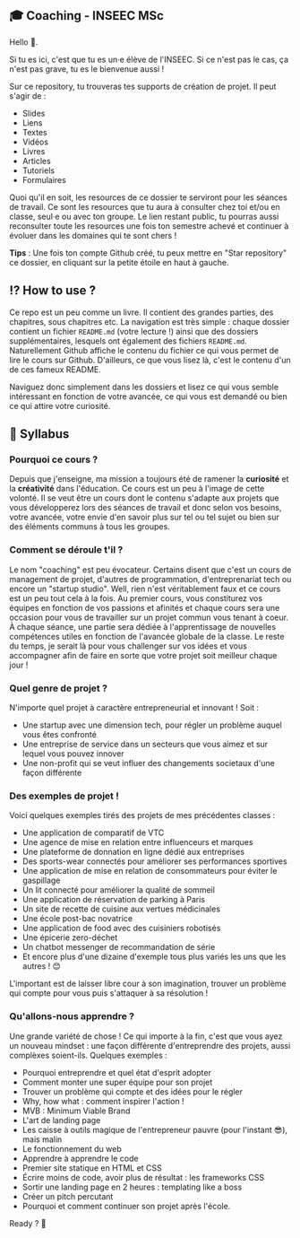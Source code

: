 🎓 Coaching - INSEEC MSc
---------------------

Hello 👋. 

Si tu es ici, c'est que tu es un·e élève de l'INSEEC. Si ce n'est pas le cas, ça n'est pas grave, tu es le bienvenue aussi ! 

Sur ce repository, tu trouveras tes supports de création de projet. Il peut s'agir de :

- Slides
- Liens
- Textes
- Vidéos
- Livres
- Articles
- Tutoriels
- Formulaires

Quoi qu'il en soit, les resources de ce dossier te serviront pour les séances de travail. Ce sont les resources que tu aura à consulter chez toi et/ou en classe, seul·e ou avec ton groupe. Le lien restant public, tu pourras aussi reconsulter toute les resources une fois ton semestre achevé et continuer à évoluer dans les domaines qui te sont chers ! 

**Tips** : Une fois ton compte Github créé, tu peux mettre en "Star repository" ce dossier, en cliquant sur la petite étoile en haut à gauche. 

## ⁉️ How to use ? 

Ce repo est un peu comme un livre. Il contient des grandes parties, des chapitres, sous chapitres etc. 
La navigation est très simple : chaque dossier contient un fichier `README.md` (votre lecture !) ainsi que des dossiers supplémentaires, lesquels ont également des fichiers `README.md`. Naturellement Github affiche le contenu du fichier ce qui vous permet de lire le cours sur Github. D'ailleurs, ce que vous lisez là, c'est le contenu d'un de ces fameux README. 

Naviguez donc simplement dans les dossiers et lisez ce qui vous semble intéressant en fonction de votre avancée, ce qui vous est demandé ou bien ce qui attire votre curiosité. 

## 📜 Syllabus

### Pourquoi ce cours ?

Depuis que j'enseigne, ma mission a toujours été de ramener la **curiosité** et la **créativité** dans l'éducation. Ce cours est un peu à l'image de cette volonté. Il se veut être un cours dont le contenu s'adapte aux projets que vous développerez lors des séances de travail et donc selon vos besoins, votre avancée, votre envie d'en savoir plus sur tel ou tel sujet ou bien sur des éléments communs à tous les groupes. 

### Comment se déroule t'il ?

Le nom "coaching" est peu évocateur. Certains disent que c'est un cours de management de projet, d'autres de programmation, d'entreprenariat tech ou encore un "startup studio". Well, rien n'est véritablement faux et ce cours est un peu tout cela à la fois.
Au premier cours, vous constiturez vos équipes en fonction de vos passions et afinités et chaque cours sera une occasion pour vous de travailler sur un projet commun vous tenant à coeur. À chaque séance, une partie sera dédiée à l'apprentissage de nouvelles compétences utiles en fonction de l'avancée globale de la classe. Le reste du temps, je serait là pour vous challenger sur vos idées et vous accompagner afin de faire en sorte que votre projet soit meilleur chaque jour !

### Quel genre de projet ?

N'importe quel projet à caractère entrepreneurial et innovant ! Soit : 

- Une startup avec une dimension tech, pour régler un problème auquel vous êtes confronté
- Une entreprise de service dans un secteurs que vous aimez et sur lequel vous pouvez innover
- Une non-profit qui se veut influer des changements societaux d'une façon différente

### Des exemples de projet !

Voici quelques exemples tirés des projets de mes précédentes classes :

- Une application de comparatif de VTC
- Une agence de mise en relation entre influenceurs et marques
- Une plateforme de donnation en ligne dédié aux entreprises
- Des sports-wear connectés pour améliorer ses performances sportives
- Une application de mise en relation de consommateurs pour éviter le gaspillage
- Un lit connecté pour améliorer la qualité de sommeil
- Une application de réservation de parking à Paris
- Un site de recette de cuisine aux vertues médicinales
- Une école post-bac novatrice
- Une application de food avec des cuisiniers robotisés
- Une épicerie zero-déchet
- Un chatbot messenger de recommandation de série
- Et encore plus d'une dizaine d'exemple tous plus variés les uns que les autres ! 😊 

L'important est de laisser libre cour à son imagination, trouver un problème qui compte pour vous puis s'attaquer à sa résolution !

### Qu'allons-nous apprendre ?

Une grande variété de chose ! Ce qui importe à la fin, c'est que vous ayez un nouveau mindset : une façon différente d'entreprendre des projets, aussi complèxes soient-ils. Quelques exemples :

- Pourquoi entreprendre et quel état d'esprit adopter
- Comment monter une super équipe pour son projet
- Trouver un problème qui compte et des idées pour le régler
- Why, how what : comment inspirer l'action !
- MVB : Minimum Viable Brand
- L'art de landing page
- Les caisse à outils magique de l'entrepreneur pauvre (pour l'instant 😎), mais malin
- Le fonctionnement du web
- Apprendre à apprendre le code
- Premier site statique en HTML et CSS
- Écrire moins de code, avoir plus de résultat : les frameworks CSS
- Sortir une landing page en 2 heures : templating like a boss
- Créer un pitch percutant
- Pourquoi et comment continuer son projet après l'école. 

Ready ? 🚀
